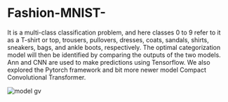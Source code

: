 # Fashion-MNIST-

It is a multi-class classification problem, and here classes 0 to 9 refer to it as a T-shirt or top, trousers, pullovers, dresses, coats, sandals, shirts, sneakers, bags, and ankle boots, respectively. The optimal categorization model will then be identified by comparing the outputs of the two models. Ann and CNN are used to make predictions using Tensorflow. We also explored the Pytorch framework and bit more newer model Compact Convolutional Transformer.

![model gv](https://github.com/user-attachments/assets/3b4033ba-9f6e-4560-bde4-0a51fc1000da)
